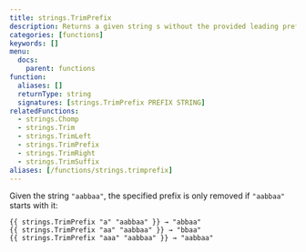 ```yaml
---
title: strings.TrimPrefix
description: Returns a given string s without the provided leading prefix string. If s doesn't start with prefix, s is returned unchanged.
categories: [functions]
keywords: []
menu:
  docs:
    parent: functions
function:
  aliases: []
  returnType: string
  signatures: [strings.TrimPrefix PREFIX STRING]
relatedFunctions:
  - strings.Chomp
  - strings.Trim
  - strings.TrimLeft
  - strings.TrimPrefix
  - strings.TrimRight
  - strings.TrimSuffix
aliases: [/functions/strings.trimprefix]
---
```


Given the string `"aabbaa"`, the specified prefix is only removed if `"aabbaa"` starts with it:

```go-html-template
{{ strings.TrimPrefix "a" "aabbaa" }} → "abbaa"
{{ strings.TrimPrefix "aa" "aabbaa" }} → "bbaa"
{{ strings.TrimPrefix "aaa" "aabbaa" }} → "aabbaa"
```
